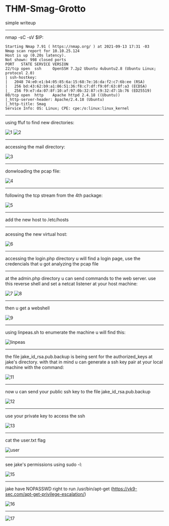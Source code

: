 # THM-Smag-Grotto

simple writeup

------------------------------------------------------

nmap -sC -sV $IP:

    Starting Nmap 7.91 ( https://nmap.org/ ) at 2021-09-13 17:31 -03
    Nmap scan report for 10.10.25.124
    Host is up (0.20s latency).
    Not shown: 998 closed ports
    PORT   STATE SERVICE VERSION
    22/tcp open  ssh     OpenSSH 7.2p2 Ubuntu 4ubuntu2.8 (Ubuntu Linux; protocol 2.0)
    | ssh-hostkey: 
    |   2048 74:e0:e1:b4:05:85:6a:15:68:7e:16:da:f2:c7:6b:ee (RSA)
    |   256 bd:43:62:b9:a1:86:51:36:f8:c7:df:f9:0f:63:8f:a3 (ECDSA)
    |_  256 f9:e7:da:07:8f:10:af:97:0b:32:87:c9:32:d7:1b:76 (ED25519)
    80/tcp open  http    Apache httpd 2.4.18 ((Ubuntu))
    |_http-server-header: Apache/2.4.18 (Ubuntu)
    |_http-title: Smag
    Service Info: OS: Linux; CPE: cpe:/o:linux:linux_kernel

------------------------------------------------------

using ffuf to find new directories:

![1](https://user-images.githubusercontent.com/67773431/133356472-bc48fef4-600a-4eeb-8d32-4f6f1ad0c4e1.png)
![2](https://user-images.githubusercontent.com/67773431/133356475-e9eaef4d-ffdd-4cbc-8ce5-6c135ceb00fa.png)

------------------------------------------------------

accessing the mail directory:

![3](https://user-images.githubusercontent.com/67773431/133356478-2c1b8a63-4755-43f2-ab9f-1c44d920519d.png)

------------------------------------------------------

donwloading the pcap file:

![4](https://user-images.githubusercontent.com/67773431/133356479-f635cbdd-dbf8-4899-b42e-63275a3fe8a3.png)

------------------------------------------------------

following the tcp stream from the 4th package:

![5](https://user-images.githubusercontent.com/67773431/133356480-050cfd0e-765c-4c5b-92e1-a8f017f53196.png)

------------------------------------------------------

add the new host to /etc/hosts

------------------------------------------------------

acessing the new virtual host:

![6](https://user-images.githubusercontent.com/67773431/133356481-13d4e734-bd4e-408e-931e-aa66ea9b00c9.png)

------------------------------------------------------

accessing the login.php directory u will find a login page, use the credencials that u got analyzing the pcap file

------------------------------------------------------

at the admin.php directory u can send commands to the web server. use this reverse shell and set a netcat listener at your 
host machine:

![7](https://user-images.githubusercontent.com/67773431/133356482-1f71bb9a-fa5c-45d7-8dea-5b435efa36a5.png)
![8](https://user-images.githubusercontent.com/67773431/133356484-7f96070e-0bd4-4510-b7d4-5612097b7d63.png)

------------------------------------------------------

then u get a webshell

![9](https://user-images.githubusercontent.com/67773431/133356485-a0f06850-5996-4514-96fc-d19a9f48fcff.png)

------------------------------------------------------

using linpeas.sh to enumerate the machine u will find this:

![linpeas](https://user-images.githubusercontent.com/67773431/171980841-b965f772-30ed-4c90-94b6-b657c3440582.png)

------------------------------------------------------

the file jake_id_rsa.pub.backup is being sent for the authorized_keys at jake's directory. with that in mind u can generate a ssh key pair at your local machine with the command:

![11](https://user-images.githubusercontent.com/67773431/133356487-850e868f-2a4b-4991-9b69-44ffcfa92565.png)

------------------------------------------------------

now u can send your public ssh key to the file jake_id_rsa.pub.backup

![12](https://user-images.githubusercontent.com/67773431/133356488-c2de5c88-0d2b-4a03-b43f-becacf9f5cd2.png)

------------------------------------------------------

use your private key to access the ssh

![13](https://user-images.githubusercontent.com/67773431/133356489-61421b99-8bfd-4e78-a8ae-082a9220bf19.png)

------------------------------------------------------

cat the user.txt flag

![user](https://user-images.githubusercontent.com/67773431/171981365-4e9a20fa-c09b-41d0-8005-c9b2f551f836.png)

------------------------------------------------------

see jake's permissions using sudo -l:

![15](https://user-images.githubusercontent.com/67773431/133356494-ac7249ea-6e6e-43bb-a8e9-ef0be5664f2b.png)

------------------------------------------------------

jake have NOPASSWD right to run /usr/bin/apt-get (https://vk9-sec.com/apt-get-privilege-escalation/)

![16](https://user-images.githubusercontent.com/67773431/133356495-d8babc19-c666-4c01-b18e-d896d687c419.png)

------------------------------------------------------

![17](https://user-images.githubusercontent.com/67773431/133356496-ffa41dbe-0823-4074-ac5b-4a95f9777686.png)



